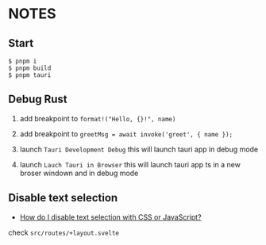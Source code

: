 # NOTES

## Start

```shell
$ pnpm i
$ pnpm build
$ pnpm tauri
```

## Debug Rust

1. add breakpoint to `format!("Hello, {}!", name)`
2. add breakpoint to `greetMsg = await invoke('greet', { name });`

3. launch `Tauri Development Debug` this will launch tauri app in debug mode
4. launch `Lauch Tauri in Browser` this will launch tauri app ts in a new broser windown and in debug mode

## Disable text selection

- [How do I disable text selection with CSS or JavaScript?](https://stackoverflow.com/questions/3779534/how-do-i-disable-text-selection-with-css-or-javascript)

check `src/routes/+layout.svelte`
